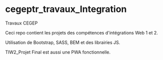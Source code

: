 # cegeptr_travaux_Integration
Travaux CEGEP

Ceci repo contient les projets des compétences d'intégrations Web 1 et 2.

Utilisation de Bootstrap, SASS, BEM et des librairies JS.

TIW2_Projet Final est aussi une PWA fonctionnelle.
